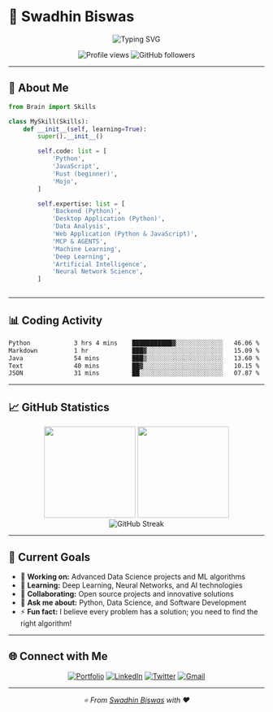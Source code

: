 # 🌟 Swadhin Biswas

<div align="center">
  <img src="https://readme-typing-svg.demolab.com?font=Fira+Code&size=28&duration=3000&pause=1000&color=00D9FF&background=00000000&center=true&vCenter=true&width=600&lines=An+Inquisitive+Mind;Python+Programmer;Data+Science+Enthusiast;Always+Learning+%26+Growing" alt="Typing SVG" />
</div>

<p align="center">
  <img src="https://komarev.com/ghpvc/?username=swadhinbiswas&label=Profile%20views&color=0e75b6&style=flat" alt="Profile views" />
  <img src="https://img.shields.io/github/followers/swadhinbiswas?label=Followers&style=social" alt="GitHub followers" />
</p>

---

## 🚀 About Me

```python
from Brain import Skills

class MySkill(Skills):
    def __init__(self, learning=True):
        super().__init__()

        self.code: list = [
            'Python',
            'JavaScript',
            'Rust (beginner)',
            'Mojo',
        ]

        self.expertise: list = [
            'Backend (Python)',
            'Desktop Application (Python)',
            'Data Analysis',
            'Web Application (Python & JavaScript)',
            'MCP & AGENTS',
            'Machine Learning',
            'Deep Learning',
            'Artificial Intelligence',
            'Neural Network Science',
        ]



```

---



## 📊 Coding Activity

<!--START_SECTION:waka-->

```txt
Python            3 hrs 4 mins    ███████████▓░░░░░░░░░░░░░   46.06 %
Markdown          1 hr            ███▓░░░░░░░░░░░░░░░░░░░░░   15.09 %
Java              54 mins         ███▒░░░░░░░░░░░░░░░░░░░░░   13.60 %
Text              40 mins         ██▓░░░░░░░░░░░░░░░░░░░░░░   10.15 %
JSON              31 mins         ██░░░░░░░░░░░░░░░░░░░░░░░   07.87 %
```

<!--END_SECTION:waka-->

---

## 📈 GitHub Statistics

<div align="center">
  <img height="180em" src="https://github-readme-stats.vercel.app/api?username=swadhinbiswas&show_icons=true&theme=tokyonight&include_all_commits=true&count_private=true&hide_border=true&bg_color=0d1117"/>
  <img height="180em" src="https://github-readme-stats.vercel.app/api/top-langs/?username=swadhinbiswas&layout=compact&langs_count=8&theme=tokyonight&hide_border=true&bg_color=0d1117"/>
</div>

<div align="center">
  <img src="https://github-readme-streak-stats.herokuapp.com/?user=swadhinbiswas&theme=tokyonight&hide_border=true&background=0d1117" alt="GitHub Streak"/>
</div>

---

## 🎯 Current Goals

- 🔭 **Working on:** Advanced Data Science projects and ML algorithms
- 🌱 **Learning:** Deep Learning, Neural Networks, and AI technologies
- 👯 **Collaborating:** Open source projects and innovative solutions
- 💬 **Ask me about:** Python, Data Science, and Software Development
- ⚡ **Fun fact:** I believe every problem has a solution; you need to find the right algorithm!

---

## 🌐 Connect with Me

<div align="center">
  
[![Portfolio](https://img.shields.io/badge/Portfolio-FF5722?style=for-the-badge&logo=todoist&logoColor=white)](https://swadhin.my.id)
[![LinkedIn](https://img.shields.io/badge/LinkedIn-0077B5?style=for-the-badge&logo=linkedin&logoColor=white)](https://linkedin.com/in/swadh1n)
[![Twitter](https://img.shields.io/badge/Twitter-1DA1F2?style=for-the-badge&logo=twitter&logoColor=white)](https://twitter.com/swadh1n)
[![Gmail](https://img.shields.io/badge/Gmail-D14836?style=for-the-badge&logo=gmail&logoColor=white)](mailto:swadhinbiswas.cse@gmail.com)

</div>

---



<div align="center">
  <i>⭐️ From <a href="https://github.com/swadhinbiswas">Swadhin Biswas</a> with ❤️</i>
</div>
